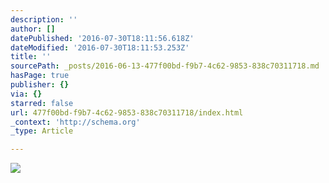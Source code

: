 ```yaml
---
description: ''
author: []
datePublished: '2016-07-30T18:11:56.618Z'
dateModified: '2016-07-30T18:11:53.253Z'
title: ''
sourcePath: _posts/2016-06-13-477f00bd-f9b7-4c62-9853-838c70311718.md
hasPage: true
publisher: {}
via: {}
starred: false
url: 477f00bd-f9b7-4c62-9853-838c70311718/index.html
_context: 'http://schema.org'
_type: Article

---
```

![](https://the-grid-user-content.s3-us-west-2.amazonaws.com/02f2a1bb-efcd-42eb-9985-207a90f2f1ea.jpg)